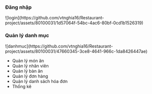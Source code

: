 
<h3>	Đăng nhập</h3>
![login](https://github.com/vtnghia16/Restaurant-project/assets/80100031/1d57064f-54bc-4ac6-80bf-0cd1b1526319)

<h3>Quản lý danh mục</h3>
![danhmuc](https://github.com/vtnghia16/Restaurant-project/assets/80100031/47660345-3ce8-4641-966c-1da8426447ae)


-	Quản lý món ăn
-	Quản lý nhân viên
-	Quản lý bàn ăn
-	Quản lý đơn hàng
-	Quản lý danh sách hóa đơn
-	Thống kê













